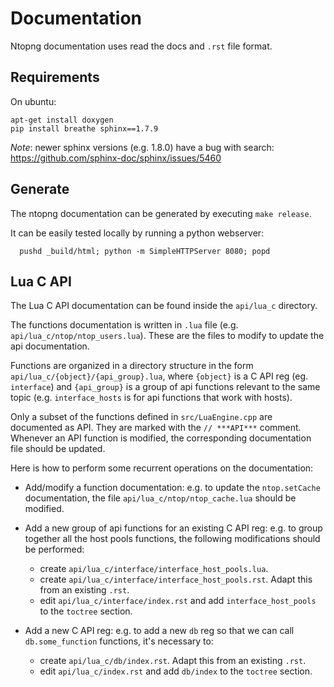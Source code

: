 # Documentation

Ntopng documentation uses read the docs and `.rst` file format.

## Requirements

On ubuntu:

```
apt-get install doxygen
pip install breathe sphinx==1.7.9
````

*Note*: newer sphinx versions (e.g. 1.8.0) have a bug with search: https://github.com/sphinx-doc/sphinx/issues/5460

## Generate

The ntopng documentation can be generated by executing `make release`.

It can be easily tested locally by running a python webserver:

```
  pushd _build/html; python -m SimpleHTTPServer 8080; popd
```

## Lua C API

The Lua C API documentation can be found inside the `api/lua_c` directory.

The functions documentation is written in `.lua` file (e.g. `api/lua_c/ntop/ntop_users.lua`).
These are the files to modify to update the api documentation.

Functions are organized in a directory structure in the form `api/lua_c/{object}/{api_group}.lua`,
where `{object}` is a C API reg (eg. `interface`) and `{api_group}` is a group of api functions
relevant to the same topic (e.g. `interface_hosts` is for api functions that work with hosts).

Only a subset of the functions defined in `src/LuaEngine.cpp` are documented as API.
They are marked with the `// ***API***` comment. Whenever an API function is modified,
the corresponding documentation file should be updated.

Here is how to perform some recurrent operations on the documentation:

  - Add/modify a function documentation: e.g. to update the `ntop.setCache` documentation,
    the file `api/lua_c/ntop/ntop_cache.lua` should be modified.

  - Add a new group of api functions for an existing C API reg: e.g. to group together all the
    host pools functions, the following modifications should be performed:
      - create `api/lua_c/interface/interface_host_pools.lua`.
      - create `api/lua_c/interface/interface_host_pools.rst`. Adapt this from an existing `.rst`.
      - edit `api/lua_c/interface/index.rst` and add `interface_host_pools` to the `toctree` section.

  - Add a new C API reg: e.g. to add a new `db` reg so that we can call `db.some_function` functions,
    it's necessary to:
      - create `api/lua_c/db/index.rst`. Adapt this from an existing `.rst`.
      - edit `api/lua_c/index.rst` and add `db/index` to the `toctree` section.
